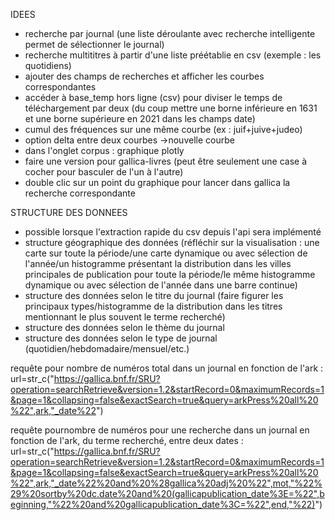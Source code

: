 IDEES

- recherche par journal (une liste déroulante avec recherche intelligente permet de sélectionner le journal)
- recherche multititres à partir d'une liste préétablie en csv (exemple : les quotidiens)
- ajouter des champs de recherches et afficher les courbes correspondantes
- accéder à base_temp hors ligne (csv) pour diviser le temps de téléchargement par deux (du coup mettre une borne inférieure en 1631 et une borne supérieure en 2021 dans les champs date)
- cumul des fréquences sur une même courbe (ex : juif+juive+judeo)
- option delta entre deux courbes ->nouvelle courbe
- dans l'onglet corpus : graphique plotly
- faire une version pour gallica-livres (peut être seulement une case à cocher pour basculer de l'un à l'autre)
- double clic sur un point du graphique pour lancer dans gallica la recherche correspondante

STRUCTURE DES DONNEES
- possible lorsque l'extraction rapide du csv depuis l'api sera implémenté
- structure géographique des données (réfléchir sur la visualisation : une carte sur toute la période/une carte dynamique ou avec sélection de l'année/un histogramme présentant la distribution dans les villes principales de publication pour toute la période/le même histogramme dynamique ou avec sélection de l'année dans une barre continue)
- structure des données selon le titre du journal (faire figurer les principaux types/histogramme de la distribution dans les titres mentionnant le plus souvent le terme recherché)
- structure des données selon le thème du journal
- structure des données selon le type de journal (quotidien/hebdomadaire/mensuel/etc.)


requête pour nombre de numéros total dans un journal en fonction de l'ark : url=str_c("https://gallica.bnf.fr/SRU?operation=searchRetrieve&version=1.2&startRecord=0&maximumRecords=1&page=1&collapsing=false&exactSearch=true&query=arkPress%20all%20%22",ark,"_date%22")

requête pournombre de numéros pour une recherche dans un journal en fonction de l'ark, du terme recherché, entre deux dates : url=str_c("https://gallica.bnf.fr/SRU?operation=searchRetrieve&version=1.2&startRecord=0&maximumRecords=1&page=1&collapsing=false&exactSearch=true&query=arkPress%20all%20%22",ark,"_date%22%20and%20%28gallica%20adj%20%22",mot,"%22%29%20sortby%20dc.date%20and%20(gallicapublication_date%3E=%22",beginning,"%22%20and%20gallicapublication_date%3C=%22",end,"%22)")
